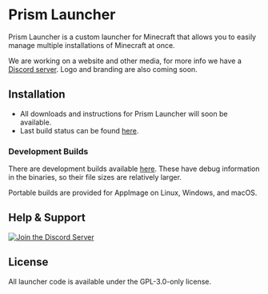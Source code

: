 # Prism Launcher

Prism Launcher is a custom launcher for Minecraft that allows you to easily manage multiple installations of Minecraft at once.

We are working on a website and other media, for more info we have a [Discord server](https://discord.gg/prismlauncher). Logo and branding are also coming soon.

## Installation

- All downloads and instructions for Prism Launcher will soon be available.
- Last build status can be found [here](https://github.com/PrismLauncher/PrismLauncher/actions).

### Development Builds

There are development builds available [here](https://github.com/PrismLauncher/PrismLauncher/actions). These have debug information in the binaries, so their file sizes are relatively larger.

Portable builds are provided for AppImage on Linux, Windows, and macOS.

## Help & Support


[![Join the Discord Server](https://discordapp.com/api/guilds/1031648380885147709/widget.png?style=banner3)](https://discord.gg/hX4g537UNE)


## License

All launcher code is available under the GPL-3.0-only license.
